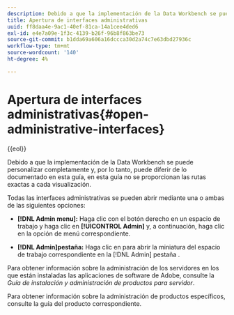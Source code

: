 ```yaml
---
description: Debido a que la implementación de la Data Workbench se puede personalizar completamente y, por lo tanto, puede diferir de lo documentado en esta guía, en esta guía no se proporcionan las rutas exactas a cada visualización.
title: Apertura de interfaces administrativas
uuid: ff8daa4e-9ac1-40ef-81ca-14a1cee4ded6
exl-id: e4e7a09e-1f3c-4139-b26f-96b8f863be73
source-git-commit: b1dda69a606a16dccca30d2a74c7e63dbd27936c
workflow-type: tm+mt
source-wordcount: '140'
ht-degree: 4%

---
```


# Apertura de interfaces administrativas{#open-administrative-interfaces}

{{eol}}

Debido a que la implementación de la Data Workbench se puede personalizar completamente y, por lo tanto, puede diferir de lo documentado en esta guía, en esta guía no se proporcionan las rutas exactas a cada visualización.

Todas las interfaces administrativas se pueden abrir mediante una o ambas de las siguientes opciones:

* **[!DNL Admin menu]:** Haga clic con el botón derecho en un espacio de trabajo y haga clic en **[!UICONTROL Admin]** y, a continuación, haga clic en la opción de menú correspondiente.

* **[!DNL Admin]pestaña:** Haga clic en para abrir la miniatura del espacio de trabajo correspondiente en la [!DNL Admin] pestaña .

Para obtener información sobre la administración de los servidores en los que están instaladas las aplicaciones de software de Adobe, consulte la *Guía de instalación y administración de productos para servidor*.

Para obtener información sobre la administración de productos específicos, consulte la guía del producto correspondiente.
